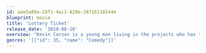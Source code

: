 ```yaml
---
id: aae5a89a-28f1-4ac1-828e-28716118544e
blueprint: movie
title: 'Lottery Ticket'
release_date: '2010-08-20'
overview: "Kevin Carson is a young man living in the projects who has to survive a three-day weekend after his opportunistic neighbors find out he's holding a winning lottery ticket worth $370 million"
genres: '[{"id": 35, "name": "Comedy"}]'
---
```

